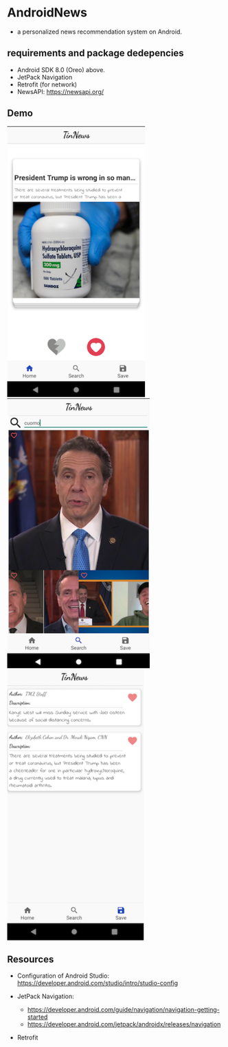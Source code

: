 # AndroidNews

- a personalized news recommendation system on Android.

## requirements and package dedepencies

- Android SDK 8.0 (Oreo) above.
- JetPack Navigation
- Retrofit (for network)
- NewsAPI: https://newsapi.org/

## Demo

<img src="https://raw.githubusercontent.com/hesihui/AndroidNews/main/demo_pic/1.png" />
<img src="https://raw.githubusercontent.com/hesihui/AndroidNews/main/demo_pic/2.png" />
<img src="https://raw.githubusercontent.com/hesihui/AndroidNews/main/demo_pic/3.png" />

## Resources

- Configuration of Android Studio: https://developer.android.com/studio/intro/studio-config

- JetPack Navigation:

  - https://developer.android.com/guide/navigation/navigation-getting-started
  - https://developer.android.com/jetpack/androidx/releases/navigation

- Retrofit
